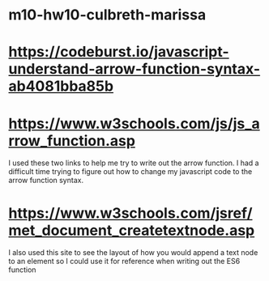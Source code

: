 # m10-hw10-culbreth-marissa

# https://codeburst.io/javascript-understand-arrow-function-syntax-ab4081bba85b
# https://www.w3schools.com/js/js_arrow_function.asp
  I used these two links to help me try to write out the arrow function. I had a difficult time trying to figure out how to change my javascript code to the arrow function syntax.

# https://www.w3schools.com/jsref/met_document_createtextnode.asp
  I also used this site to see the layout of how you would append a text node to an element so I could use it for reference when writing out the ES6 function
